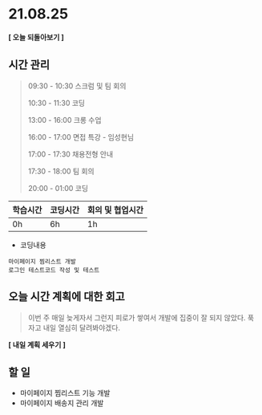 # 21.08.25

**[ 오늘 되돌아보기 ]**

## 시간 관리

> 09:30 - 10:30 스크럼 및 팀 회의
>
> 10:30 - 11:30 코딩
>
> 13:00 - 16:00 크롱 수업
>
> 16:00 - 17:00 면접 특강 - 임성현님
>
> 17:00 - 17:30 채용전형 안내
>
> 17:30 - 18:00 팀 회의
>
> 20:00 - 01:00 코딩

| 학습시간 | 코딩시간 | 회의 및 협업시간 |
| -------- | -------- | ---------------- |
| 0h       | 6h       | 1h               |



- 코딩내용

```
마이페이지 찜리스트 개발
로그인 테스트코드 작성 및 테스트
```



## 오늘 시간 계획에 대한 회고

> 이번 주 매일 늦게자서 그런지 피로가 쌓여서 개발에 집중이 잘 되지 않았다. 푹 자고 내일 열심히 달려봐야겠다.



**[ 내일 계획 세우기 ]**

## 할 일

* 마이페이지 찜리스트 기능 개발
* 마이페이지 배송지 관리 개발